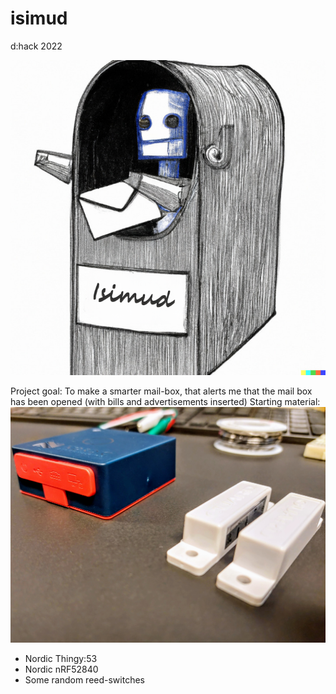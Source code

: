 # isimud
d:hack 2022

![Isimud](isimud.png)

Project goal: To make a smarter mail-box, that alerts me that the mail box has been opened (with bills and advertisements inserted)
Starting material: 
![Nordic Thingy:53](20221208_080010(1).jpg)
* Nordic Thingy:53 
* Nordic nRF52840
* Some random reed-switches 
